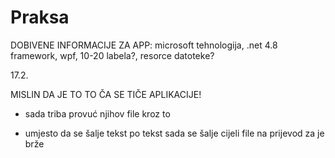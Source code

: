 # Praksa

DOBIVENE INFORMACIJE ZA APP: microsoft tehnologija, .net 4.8 framework, wpf, 10-20 labela?, resorce datoteke?

17.2.

MISLIN DA JE TO TO ČA SE TIČE APLIKACIJE! 

- sada triba provuć njihov file kroz to

- umjesto da se šalje tekst po tekst sada se šalje cijeli file na prijevod za je brže
